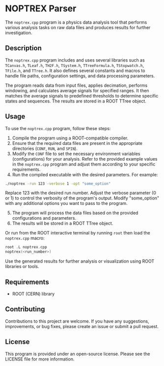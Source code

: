 # NOPTREX Parser

The `noptrex.cpp` program is a physics data analysis tool that performs various analysis tasks on raw data files and produces results for further investigation.

## Description

The `noptrex.cpp` program includes and uses several libraries such as `TCanvas.h`, `TLeaf.h`, `TH2F.h`, `TSystem.h`, `TTreeFormula.h`, `TStopwatch.h`, `TFile.h`, and `TTree.h`. It also defines several constants and macros to handle file paths, configuration settings, and data processing parameters.

The program reads data from input files, applies decimation, performs windowing, and calculates average signals for specified ranges. It then matches the average signals to predefined thresholds to determine specific states and sequences. The results are stored in a ROOT TTree object.

## Usage

To use the `noptrex.cpp` program, follow these steps:

1. Compile the program using a ROOT-compatible compiler.
2. Ensure that the required data files are present in the appropriate directories (`CONF`, `RUN`, and `SPIN`).
3. Modify the `CONF` file to set the necessary environment variables (configurations) for your analysis. Refer to the provided example values in the `noptrex.cpp` program and adjust them according to your specific requirements.
4. Run the compiled executable with the desired parameters. For example:

```bash
./noptrex -run 123 -verbose 1 -opt "some_option"
```

Replace 123 with the desired run number. Adjust the verbose parameter (0 or 1) to control the verbosity of the program's output. Modify "some_option" with any additional options you want to pass to the program.

5. The program will process the data files based on the provided configurations and parameters. 
6. The results will be stored in a ROOT TTree object.

Or run from the ROOT interactive terminal by running `root` then load the `noptrex.cpp` macro:

```c++
root .L noptrex.cpp
noptrex(<run_number>)
```

Use the generated results for further analysis or visualization using ROOT libraries or tools.

## Requirements

- ROOT (CERN) library

## Contributing

Contributions to this project are welcome. If you have any suggestions, improvements, or bug fixes, please create an issue or submit a pull request.

## License
This program is provided under an open-source license. Please see the LICENSE file for more information.
